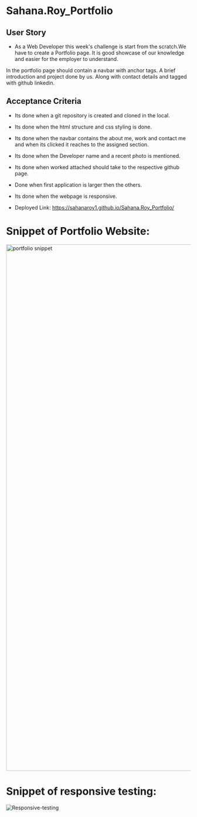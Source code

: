 # Sahana.Roy_Portfolio

## User Story

* As a Web Developer this week's challenge is start from the scratch.We have to create a Portfolio page. It is good showcase of our knowledge and easier for the employer to understand.
    
In the portfolio page should contain a navbar with anchor tags. A brief introduction and project done by us. Along with contact details and tagged with github linkedin.


## Acceptance Criteria
* Its done when a git repository is created and cloned in the local.
* Its done when the html structure and css styling is done.
* Its done when the navbar contains the about me, work and contact me and when its clicked it reaches to the assigned section.
* Its done when the Developer name and a recent photo is mentioned.
* Its done when worked attached should take to the respective github page.
* Done when first application is larger then the others.
* Its done when the webpage is responsive.

* Deployed Link: 
https://sahanaroy1.github.io/Sahana.Roy_Portfolio/

# Snippet of Portfolio Website:

<img width="1435" alt="portfolio snippet" src="https://github.com/Sahanaroy1/Sahana.Roy_Portfolio/assets/127791384/ef6e19b7-5749-4013-aacf-02ef7a051c27">

# Snippet of responsive testing:

![Responsive-testing](https://github.com/Sahanaroy1/Sahana.Roy_Portfolio/assets/127791384/51d46e2f-e5e4-4451-abcf-b6c8d6a73a21)

